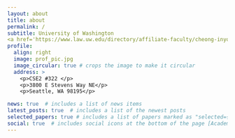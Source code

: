 ```yaml
---
layout: about
title: about
permalink: /
subtitle: University of Washington 
<a href='https://www.law.uw.edu/directory/affiliate-faculty/cheong-inyoung'>School of Law</a>. <a href='https://seclab.cs.washington.edu/people/'>Security & Privacy Lab</a> in the Allen School of Computer Science & Engineering</a>.<a href='https://techpolicylab.uw.edu/about/#our-people'>UW Tech Policy Lab</a>.
profile:
  align: right
  image: prof_pic.jpg
  image_circular: true # crops the image to make it circular
  address: >
    <p>CSE2 #322 </p>
    <p>3800 E Stevens Way NE</p>
    <p>Seattle, WA 98195</p>

news: true  # includes a list of news items
latest_posts: true  # includes a list of the newest posts
selected_papers: true # includes a list of papers marked as "selected={true}"
social: true  # includes social icons at the bottom of the page [Academicons](https://jpswalsh.github.io/academicons/), like the ones below. Add your Facebook, Twitter, LinkedIn, Google Scholar, or just disable all of them.Edit `_bibliography/papers.bib` and Jekyll will render your [publications page](/al-folio/publications/) automatically.Inyoung Cheong is an Affiliate Instructor, teaching Technology Law and Public Policy, and Fulbright Ph.D. Candidate at the University of Washington School of Law.Her research focuses on how algorithmic decision-making has impacted on the norms of free speech and privacy. She wrote an article called, “Freedom of Algorithmic Expression,” (University of Cincinnati Law Review, 2023), which explored whether social media platforms’ content moderation algorithms can be considered a form of speech under the First Amendment. She is currently working on “Generative AI and Law for Humanities.” Her thoughts on Generative AI and Fair Use appeared in the <a href='https://www.wsj.com/amp/articles/ai-chatgpt-dall-e-microsoft-rutkowski-github-artificial-intelligence-11675466857?mod=latest_headlines'>Wall Street Journal</a>.She conducts her multi-disciplinary research with her peers and her advisor, <a href='https://homes.cs.washington.edu/~yoshi/'>Tadayoshi Kohno</a>, at the <a href='https://seclab.cs.washington.edu/people/'>Security & Privacy Lab</a> and <a href='https://techpolicylab.uw.edu/about/#our-people'>Tech Policy Lab</a>.Before arriving in Seattle, she was Deputy Director at the Ministry of Culture, Sports, and Tourism and the Korea Communications Commission in 2012-2019. Also, she assisted the United Nations’ Under-Secretary-General in formulating strategic partnership with South Korean local governments in 2020.
---
```


